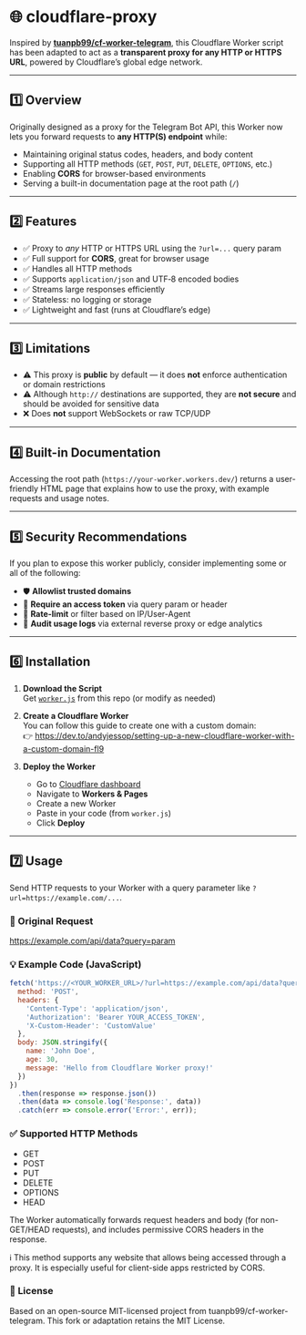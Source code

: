 # 🌐 cloudflare-proxy

Inspired by **[tuanpb99/cf-worker-telegram](https://github.com/tuanpb99/cf-worker-telegram)**, this Cloudflare Worker script has been adapted to act as a **transparent proxy for any HTTP or HTTPS URL**, powered by Cloudflare’s global edge network.

---

## 1️⃣ Overview

Originally designed as a proxy for the Telegram Bot API, this Worker now lets you forward requests to **any HTTP(S) endpoint** while:

- Maintaining original status codes, headers, and body content  
- Supporting all HTTP methods (`GET`, `POST`, `PUT`, `DELETE`, `OPTIONS`, etc.)  
- Enabling **CORS** for browser-based environments  
- Serving a built-in documentation page at the root path (`/`)  

---

## 2️⃣ Features

- ✅ Proxy to *any* HTTP or HTTPS URL using the `?url=...` query param  
- ✅ Full support for **CORS**, great for browser usage  
- ✅ Handles all HTTP methods  
- ✅ Supports `application/json` and UTF‑8 encoded bodies  
- ✅ Streams large responses efficiently  
- ✅ Stateless: no logging or storage  
- ✅ Lightweight and fast (runs at Cloudflare’s edge)

---

## 3️⃣ Limitations

- ⚠️ This proxy is **public** by default — it does **not** enforce authentication or domain restrictions
- ⚠️ Although `http://` destinations are supported, they are **not secure** and should be avoided for sensitive data
- ❌ Does **not** support WebSockets or raw TCP/UDP

---

## 4️⃣ Built-in Documentation

Accessing the root path (`https://your-worker.workers.dev/`) returns a user-friendly HTML page that explains how to use the proxy, with example requests and usage notes.

---

## 5️⃣ Security Recommendations

If you plan to expose this worker publicly, consider implementing some or all of the following:

- 🛡 **Allowlist trusted domains**  
- 🔐 **Require an access token** via query param or header  
- 🚫 **Rate-limit** or filter based on IP/User-Agent  
- 🔎 **Audit usage logs** via external reverse proxy or edge analytics

---

## 6️⃣ Installation

1. **Download the Script**  
   Get [`worker.js`](./worker.js) from this repo (or modify as needed)

2. **Create a Cloudflare Worker**  
   You can follow this guide to create one with a custom domain:  
   👉 https://dev.to/andyjessop/setting-up-a-new-cloudflare-worker-with-a-custom-domain-fl9

3. **Deploy the Worker**  
   - Go to [Cloudflare dashboard](https://dash.cloudflare.com/)  
   - Navigate to **Workers & Pages**  
   - Create a new Worker  
   - Paste in your code (from `worker.js`)  
   - Click **Deploy**

---

## 7️⃣ Usage

Send HTTP requests to your Worker with a query parameter like `?url=https://example.com/...`.

### 🔗 Original Request

https://example.com/api/data?query=param

### 💡 Example Code (JavaScript)

```js
fetch('https://<YOUR_WORKER_URL>/?url=https://example.com/api/data?query=param', {
  method: 'POST',
  headers: {
    'Content-Type': 'application/json',
    'Authorization': 'Bearer YOUR_ACCESS_TOKEN',
    'X-Custom-Header': 'CustomValue'
  },
  body: JSON.stringify({
    name: 'John Doe',
    age: 30,
    message: 'Hello from Cloudflare Worker proxy!'
  })
})
  .then(response => response.json())
  .then(data => console.log('Response:', data))
  .catch(err => console.error('Error:', err));
```

### ✅ Supported HTTP Methods
- GET
- POST
- PUT
- DELETE
- OPTIONS
- HEAD

The Worker automatically forwards request headers and body (for non-GET/HEAD requests), and includes permissive CORS headers in the response.

ℹ️ This method supports any website that allows being accessed through a proxy. It is especially useful for client-side apps restricted by CORS.

### 📄 License
Based on an open-source MIT-licensed project from tuanpb99/cf-worker-telegram. This fork or adaptation retains the MIT License.
